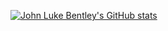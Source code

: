 
<!-- https://github.com/anuraghazra/github-readme-stats#github-stats-card -->
[![John Luke Bentley's GitHub stats](https://github-readme-stats.vercel.app/api?username=JohnLukeBentley&show_icons=true&theme=tokyonight&include_all_commits=true )](https://github.com/JohnLukeBentley/github-readme-stats)


<!--
**JohnLukeBentley/JohnLukeBentley** is a ✨ _special_ ✨ repository because its `README.md` (this file) appears on your GitHub profile.

Here are some ideas to get you started:

- 🔭 I’m currently working on ...
- 🌱 I’m currently learning ...
- 👯 I’m looking to collaborate on ...
- 🤔 I’m looking for help with ...
- 💬 Ask me about ...
- 📫 How to reach me: ...
- 😄 Pronouns: ...
- ⚡ Fun fact: ...
-->
